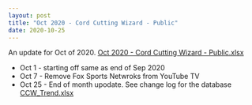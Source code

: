 ```yaml
---
layout: post
title: "Oct 2020 - Cord Cutting Wizard - Public"
date: 2020-10-25
---
```

<p>An update for Oct of 2020. <a href="/Oct 2020 - Cord Cutting Wizard - Public.xlsx">Oct 2020 - Cord Cutting Wizard - Public.xlsx</a>
  <p>
    <ul>
      <li>Oct 1 - starting off same as end of Sep 2020
      <li>Oct 7 - Remove Fox Sports Netwroks from YouTube TV
      <li>Oct 25 - End of month upodate. See change log for the database <a href="/CCW_Trend.xlsx">CCW_Trend.xlsx</a>
